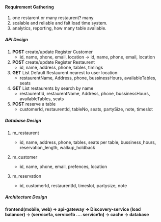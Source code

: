 
#### Requirement Gathering

1. one restarent or many restaurent? many  
2. scalable and reliable and falt load time system.  
3. analytics, reporting, how many table available.  


##### API Design
1. __POST__ create/update Register Customer
      * id, name, phone, email, location -> id, name, phone, email, location
2. __POST__ create/update Register Restaurent
      * id, name, address, phone, tables, timings
3. __GET__ List Default Restaurent nearest to user location
      * restaurentName, Address, phone, bussinessHours, availableTables, seats
5. __GET__ List restaurents by search by name  
      * restaurentId, restaurentName, Address, phone, bussinessHours, availableTables, seats
6. __POST__ reserve a table
      * customerId, restaurentId, tableNo, seats, partySize, note, timeslot

##### Database Design

1. m_restaurent
    * id, name, address, phone, tables, seats per table, bussiness_hours, reservation_length, walkup_holdback

2. m_customer
    * id, name, phone, email, prefences, location

3. m_reservation
     * id, customerId, restaurentId, timeslot, partysize, note

##### Architecture Design

__frontend(mobile, web) -> api-gateway -> Discovery-service (load balancer) -> (service1a, service1b .... service1n) -> cache -> database__


